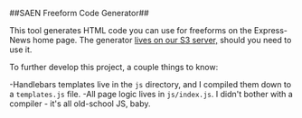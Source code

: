 ##SAEN Freeform Code Generator##

This tool generates HTML code you can use for freeforms on the Express-News home page. The generator [lives on our S3 server,](https://s3.amazonaws.com/projects.expressnews.com/freeform-generator/index.html) should you need to use it.

To further develop this project, a couple things to know:

-Handlebars templates live in the `js` directory, and I compiled them down to a `templates.js` file.
-All page logic lives in `js/index.js`. I didn't bother with a compiler - it's all old-school JS, baby.
